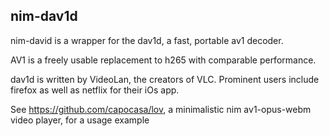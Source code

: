 
nim-dav1d
---------

nim-david is a wrapper for the dav1d, a fast, portable av1 decoder.

AV1 is a freely usable replacement to h265 with comparable performance.

dav1d is written by VideoLan, the creators of VLC. Prominent users include firefox as well as netflix for their iOs app.

See https://github.com/capocasa/lov, a minimalistic nim av1-opus-webm video player, for a usage example
